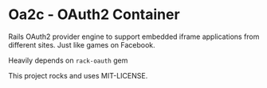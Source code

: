 # Oa2c - OAuth2 Container

Rails OAuth2 provider engine to support embedded iframe applications from different sites. Just like games on Facebook.

Heavily depends on `rack-oauth` gem

This project rocks and uses MIT-LICENSE.
